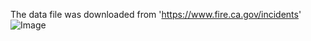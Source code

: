 The data file was downloaded from 'https://www.fire.ca.gov/incidents'
<br>
![Image](https://github.com/user-attachments/assets/596d1352-da27-4f6c-86b6-4ae2d3babece)
